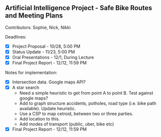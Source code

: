 ## Artificial Intelligence Project - Safe Bike Routes and Meeting Plans

Contributors: Sophie, Nick, Nikki

Deadlines:
- [x] Project Proposal - 10/28, 5:00 PM
- [x] Status Update - 11/23, 5:00 PM
- [x] Oral Presentations - 12/1, During Lecture
- [x] Final Project Report - 12/12, 11:59 PM

Notes for implementation:
- [x] Intersection data. Google maps API?
- [x] A star search
  - Need a simple heuristic to get from point A to point B. Test against google maps?
  - Add to graph structure accidents, potholes, road type (i.e. bike path available). Update heuristic.
  - Use a CSP to map cetroid, between two or three parties.
  - Add location to this.
  - Add modes of transport (public, uber, bike etc)
- [x] Final Project Report - 12/12, 11:59 PM
